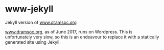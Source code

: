 # www-jekyll
Jekyll version of www.dramsoc.org

www.dramsoc.org, as of June 2017, runs on Wordpress. This is unfortunately very
slow, so this is an endeavour to replace it with a statically generated
site using Jekyll.
